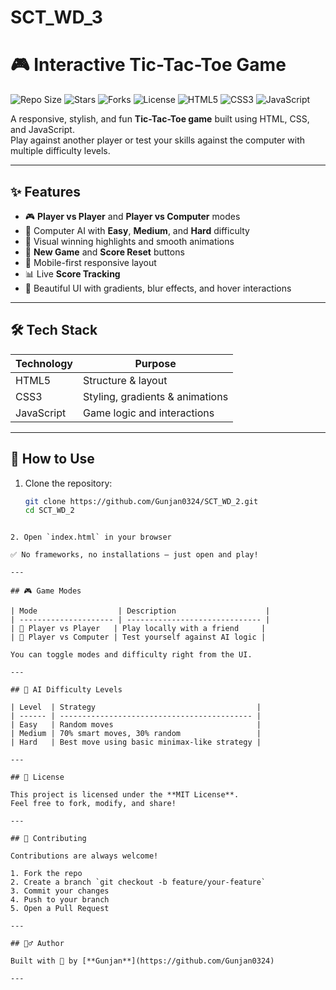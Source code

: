 # SCT_WD_3


# 🎮 Interactive Tic-Tac-Toe Game

![Repo Size](https://img.shields.io/github/repo-size/Gunjan0324/SCT_WD_2)
![Stars](https://img.shields.io/github/stars/Gunjan0324/SCT_WD_2?style=social)
![Forks](https://img.shields.io/github/forks/Gunjan0324/SCT_WD_2?style=social)
![License](https://img.shields.io/github/license/Gunjan0324/SCT_WD_2)
![HTML5](https://img.shields.io/badge/Built%20with-HTML5-orange)
![CSS3](https://img.shields.io/badge/Styled%20with-CSS3-blue)
![JavaScript](https://img.shields.io/badge/Powered%20by-JavaScript-yellow)

A responsive, stylish, and fun **Tic-Tac-Toe game** built using HTML, CSS, and JavaScript.  
Play against another player or test your skills against the computer with multiple difficulty levels.

---

## ✨ Features

- 🎮 **Player vs Player** and **Player vs Computer** modes
- 🧠 Computer AI with **Easy**, **Medium**, and **Hard** difficulty
- 🎯 Visual winning highlights and smooth animations
- 🔁 **New Game** and **Score Reset** buttons
- 📱 Mobile-first responsive layout
- 📊 Live **Score Tracking**
- 🎨 Beautiful UI with gradients, blur effects, and hover interactions

---



## 🛠️ Tech Stack

| Technology | Purpose                          |
|------------|----------------------------------|
| HTML5      | Structure & layout               |
| CSS3       | Styling, gradients & animations  |
| JavaScript | Game logic and interactions      |

---

## 📂 How to Use

1. Clone the repository:
   ```bash
   git clone https://github.com/Gunjan0324/SCT_WD_2.git
   cd SCT_WD_2
````

2. Open `index.html` in your browser

✅ No frameworks, no installations — just open and play!

---

## 🎮 Game Modes

| Mode                  | Description                    |
| --------------------- | ------------------------------ |
| 👥 Player vs Player   | Play locally with a friend     |
| 🤖 Player vs Computer | Test yourself against AI logic |

You can toggle modes and difficulty right from the UI.

---

## 🧠 AI Difficulty Levels

| Level  | Strategy                                    |
| ------ | ------------------------------------------- |
| Easy   | Random moves                                |
| Medium | 70% smart moves, 30% random                 |
| Hard   | Best move using basic minimax-like strategy |

---

## 🧾 License

This project is licensed under the **MIT License**.
Feel free to fork, modify, and share!

---

## 🤝 Contributing

Contributions are always welcome!

1. Fork the repo
2. Create a branch `git checkout -b feature/your-feature`
3. Commit your changes
4. Push to your branch
5. Open a Pull Request

---

## 🙋‍♂️ Author

Built with 💜 by [**Gunjan**](https://github.com/Gunjan0324)

---

